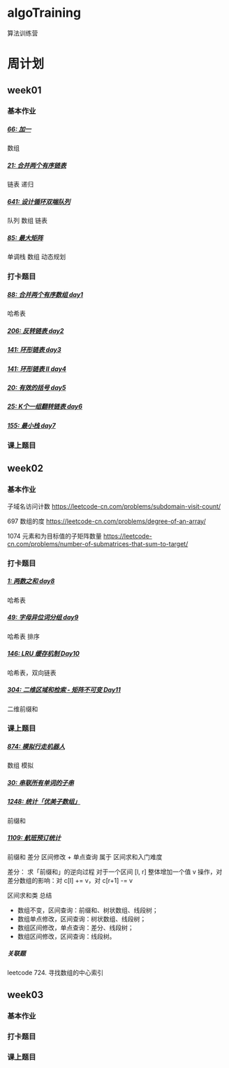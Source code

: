 # algoTraining
算法训练营

# 周计划

## week01

### 基本作业

##### [66: 加一](https://leetcode-cn.com/problems/plus-one/)
数组

##### [21: 合并两个有序链表](https://leetcode-cn.com/problems/merge-two-sorted-lists/)
链表 递归

##### [641: 设计循环双端队列](https://leetcode-cn.com/problems/design-circular-deque/)
队列 数组 链表

##### [85: 最大矩阵](https://leetcode-cn.com/problems/maximal-rectangle/)
单调栈 数组 动态规划

### 打卡题目

##### [88:  合并两个有序数组 day1](https://leetcode-cn.com/problems/merge-sorted-array/)
哈希表
##### [206: 反转链表 day2](https://leetcode-cn.com/problems/reverse-linked-list/)
##### [141: 环形链表 day3](https://leetcode-cn.com/problems/linked-list-cycle/)
##### [141: 环形链表 II day4](https://leetcode-cn.com/problems/linked-list-cycle-ii/)
##### [20:  有效的括号 day5](https://leetcode-cn.com/problems/valid-parentheses/)
##### [25:  K个一组翻转链表 day6](https://leetcode-cn.com/problems/reverse-nodes-in-k-group/)
##### [155: 最小栈 day7](https://leetcode-cn.com/problems/min-stack/)


### 课上题目

## week02

### 基本作业
子域名访问计数 https://leetcode-cn.com/problems/subdomain-visit-count/

697 数组的度 https://leetcode-cn.com/problems/degree-of-an-array/

1074 元素和为目标值的子矩阵数量 https://leetcode-cn.com/problems/number-of-submatrices-that-sum-to-target/

### 打卡题目

##### [1:   两数之和 day8](https://leetcode-cn.com/problems/two-sum/description/)
哈希表
##### [49:  字母异位词分组 day9](https://leetcode-cn.com/problems/group-anagrams/)
哈希表 排序
##### [146: LRU 缓存机制 Day10](https://leetcode-cn.com/problems/lru-cache/)
哈希表，双向链表
##### [304: 二维区域和检索 - 矩阵不可变 Day11](https://leetcode-cn.com/problems/range-sum-query-2d-immutable/)
二维前缀和

### 课上题目
##### [874: 模拟行走机器人](https://leetcode-cn.com/problems/walking-robot-simulation/)
数组 模拟

##### [30:  串联所有单词的子串](https://leetcode-cn.com/problems/substring-with-concatenation-of-all-words/)

##### [1248:  统计「优美子数组」](https://leetcode-cn.com/problems/count-number-of-nice-subarrays/)
前缀和
##### [1109:  航班预订统计](https://leetcode-cn.com/problems/corporate-flight-bookings/)
前缀和 差分  区间修改 + 单点查询 属于 区间求和入门难度

差分：
    求「前缀和」的逆向过程
    对于一个区间 [l, r] 整体增加一个值 v 操作，对差分数组的影响：对 c[l] += v，对 c[r+1] -= v

区间求和类 总结
* 数组不变，区间查询：前缀和、树状数组、线段树；
* 数组单点修改，区间查询：树状数组、线段树；
* 数组区间修改，单点查询：差分、线段树；
* 数组区间修改，区间查询：线段树。


##### 关联题
leetcode 724. 寻找数组的中心索引

## week03

### 基本作业

### 打卡题目

### 课上题目
